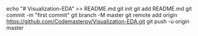 echo "# Visualization-EDA" >> README.md
git init
git add README.md
git commit -m "first commit"
git branch -M master
git remote add origin https://github.com/Codemasterpy/Visualization-EDA.git
git push -u origin master
